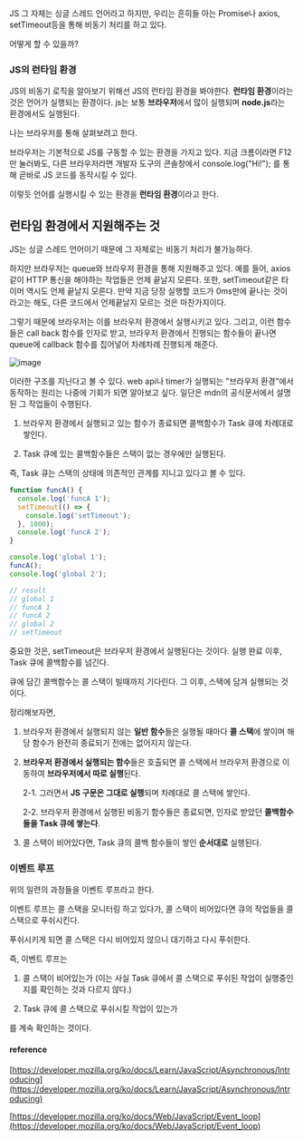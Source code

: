 JS 그 자체는 싱글 스레드 언어라고 하지만, 우리는 흔히들 아는 Promise나 axios, setTimeout등을 통해 비동기 처리를 하고 있다.

어떻게 할 수 있을까?

### JS의 런타임 환경

JS의 비동기 로직을 알아보기 위해선 JS의 런타임 환경을 봐야한다. **런타임 환경**이라는 것은 언어가 실행되는 환경이다. js는 보통 **브라우저**에서 많이 실행되며 **node.js**라는 환경에서도 실행된다.

나는 브라우저를 통해 살펴보려고 한다.

브라우저는 기본적으로 JS를 구동할 수 있는 환경을 가지고 있다. 지금 크롬이라면 F12만 눌러봐도, 다른 브라우저라면 개발자 도구의 콘솔창에서 console.log("Hi!"); 를 통해 곧바로 JS 코드를 동작시킬 수 있다.

이렇듯 언어를 실행시킬 수 있는 환경을 **런타임 환경**이라고 한다.

## 런타임 환경에서 지원해주는 것

JS는 싱글 스레드 언어이기 때문에 그 자체로는 비동기 처리가 불가능하다.

하지만 브라우저는 queue와 브라우저 환경을 통해 지원해주고 있다. 예를 들어, axios 같이 HTTP 통신을 해야하는 작업들은 언제 끝날지 모른다. 또한, setTimeout같은 타이머 역시도 언제 끝날지 모른다. 만약 지금 당장 실행할 코드가 0ms만에 끝나는 것이라고는 해도, 다른 코드에서 언제끝날지 모르는 것은 마찬가지이다.

그렇기 때문에 브라우저는 이를 브라우저 환경에서 실행시키고 있다. 그리고, 이런 함수들은 call back 함수를 인자로 받고, 브라우저 환경에서 진행되는 함수들이 끝나면 queue에 callback 함수를 집어넣어 차례차례 진행되게 해준다.

![image](https://github.com/vinitus/TIL/assets/97886013/503afe11-b908-4264-ab2e-f22ec85493b7)

이러한 구조를 지닌다고 볼 수 있다. web api나 timer가 실행되는 "브라우저 환경"에서 동작하는 원리는 나중에 기회가 되면 알아보고 싶다. 일단은 mdn의 공식문서에서 설명된 그 작업들이 수행된다.

1. 브라우저 환경에서 실행되고 있는 함수가 종료되면 콜백함수가 Task 큐에 차례대로 쌓인다.

2. Task 큐에 있는 콜백함수들은 스택이 없는 경우에만 실행된다.

즉, Task 큐는 스택의 상태에 의존적인 관계를 지니고 있다고 볼 수 있다.

```js
function funcA() {
  console.log('funcA 1');
  setTimeout(() => {
    console.log('setTimeout');
  }, 1000);
  console.log('funcA 2');
}

console.log('global 1');
funcA();
console.log('global 2');

// result
// global 1
// funcA 1
// funcA 2
// global 2
// setTimeout
```

중요한 것은, setTimeout은 브라우저 환경에서 실행된다는 것이다. 실행 완료 이후, Task 큐에 콜백함수를 넘긴다.

큐에 담긴 콜백함수는 콜 스택이 빌때까지 기다린다. 그 이후, 스택에 담겨 실행되는 것이다.

정리해보자면,

1. 브라우저 환경에서 실행되지 않는 **일반 함수**들은 실행될 때마다 **콜 스택**에 쌓이며 해당 함수가 완전히 종료되기 전에는 없어지지 않는다.

2. **브라우저 환경에서 실행되는 함수**들은 호출되면 콜 스택에서 브라우저 환경으로 이동하여 **브라우저에서 따로 실행**된다.

   2-1. 그러면서 **JS 구문은 그대로 실행**되며 차례대로 콜 스택에 쌓인다.

   2-2. 브라우저 환경에서 실행된 비동기 함수들은 종료되면, 인자로 받았던 **콜백함수들을 Task 큐에 쌓는다**.

3. 콜 스택이 비어있다면, Task 큐의 콜백 함수들이 쌓인 **순서대로** 실행된다.

### 이벤트 루프

위의 일련의 과정들을 이벤트 루프라고 한다.

이벤트 루프는 콜 스택을 모니터링 하고 있다가, 콜 스택이 비어있다면 큐의 작업들을 콜 스택으로 푸쉬시킨다.

푸쉬시키게 되면 콜 스택은 다시 비어있지 않으니 대기하고 다시 푸쉬한다.

즉, 이벤트 루프는

1. 콜 스택이 비어있는가 (이는 사실 Task 큐에서 콜 스택으로 푸쉬된 작업이 실행중인지를 확인하는 것과 다르지 않다.)

2. Task 큐에 콜 스택으로 푸쉬시킬 작업이 있는가

를 계속 확인하는 것이다.

#### **reference**

[https://developer.mozilla.org/ko/docs/Learn/JavaScript/Asynchronous/Introducing](https://developer.mozilla.org/ko/docs/Learn/JavaScript/Asynchronous/Introducing)

[https://developer.mozilla.org/ko/docs/Web/JavaScript/Event_loop](https://developer.mozilla.org/ko/docs/Web/JavaScript/Event_loop)
